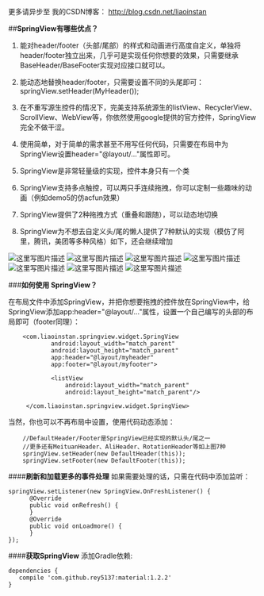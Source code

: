 更多请异步至 我的CSDN博客： http://blog.csdn.net/liaoinstan  

##**SpringView有哪些优点？**

 1. 能对header/footer（头部/尾部）的样式和动画进行高度自定义，单独将header/footer独立出来，几乎可是实现任何你想要的效果，只需要继承BaseHeader/BaseFooter实现对应接口就可以。

 2. 能动态地替换header/footer，只需要设置不同的头尾即可：springView.setHeader(MyHeader());

 3. 在不重写源生控件的情况下，完美支持系统源生的listView、RecyclerView、ScrollView、WebView等，你依然使用google提供的官方控件，SpringView完全不做干涩。

 4. 使用简单，对于简单的需求甚至不用写任何代码，只需要在布局中为SpringView设置header="@layout/..."属性即可。

 4. SpringView是非常轻量级的实现，控件本身只有一个类

 6. SpringView支持多点触控，可以两只手连续拖拽，你可以定制一些趣味的动画（例如demo5的仿acfun效果）

 6. SpringView提供了2种拖拽方式（重叠和跟随），可以动态地切换

 5. SpringView为不想去自定义头/尾的懒人提供了7种默认的实现（模仿了阿里，腾讯，美团等多种风格）如下，还会继续增加 

![这里写图片描述](https://github.com/liaoinstan/SpringView/blob/master/gif/1459212323072_s.gif) ![这里写图片描述](https://github.com/liaoinstan/SpringView/blob/master/gif/1459212372609_s.gif)
![这里写图片描述](https://github.com/liaoinstan/SpringView/blob/master/gif/1459212462800_s.gif) ![这里写图片描述](https://github.com/liaoinstan/SpringView/blob/master/gif/1459212485237_s.gif)
![这里写图片描述](https://github.com/liaoinstan/SpringView/blob/master/gif/1459212517801_s.gif) ![这里写图片描述](https://github.com/liaoinstan/SpringView/blob/master/gif/1459212658972_s.gif)
![这里写图片描述](https://github.com/liaoinstan/SpringView/blob/master/gif/1459212769245_s.gif)

###**如何使用 SpringView？**

在布局文件中添加SpringView，并把你想要拖拽的控件放在SpringView中，给SpringView添加app:header="@layout/..."属性，设置一个自己编写的头部的布局即可（footer同理）：

```
	<com.liaoinstan.springview.widget.SpringView
            android:layout_width="match_parent"
            android:layout_height="match_parent"
            app:header="@layout/myheader"
            app:footer="@layout/myfooter">

            <listView
                android:layout_width="match_parent"
                android:layout_height="match_parent"/>

     </com.liaoinstan.springview.widget.SpringView>
```
当然，你也可以不再布局中设置，使用代码动态添加：

```
	//DefaultHeader/Footer是SpringView已经实现的默认头/尾之一
	//更多还有MeituanHeader、AliHeader、RotationHeader等如上图7种
	springView.setHeader(new DefaultHeader(this));
    springView.setFooter(new DefaultFooter(this));
```

####**刷新和加载更多的事件处理**
如果需要处理的话，只需在代码中添加监听：

```
springView.setListener(new SpringView.OnFreshListener() {
      @Override
      public void onRefresh() {
      }
      @Override
      public void onLoadmore() {
      }
});
```

####**获取SpringView**
添加Gradle依赖:
```
dependencies {
   compile 'com.github.rey5137:material:1.2.2'
}
```
